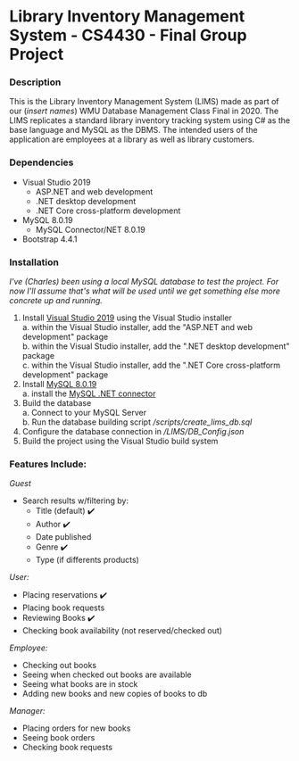 # Library Inventory Management System - CS4430 - Final Group Project

### Description
This is the Library Inventory Management System (LIMS) made as part of our 
(*insert names*) WMU Database Management Class Final in 2020. The LIMS 
replicates a standard library inventory tracking system using C# as the 
base language and MySQL as the DBMS. The intended users of the application 
are employees at a library as well as library customers. 

### Dependencies
+ Visual Studio 2019
    - ASP.NET and web development
    - .NET desktop development
    - .NET Core cross-platform development
+ MySQL 8.0.19
    - MySQL Connector/NET 8.0.19
+ Bootstrap 4.4.1

### Installation
*I've (Charles) been using a local MySQL database to test the project. For now I'll assume that's what will be used until we get something else more concrete up and running.*  
1. Install [Visual Studio 2019](https://visualstudio.microsoft.com/vs/) using the Visual Studio installer  
    a. within the Visual Studio installer, add the "ASP.NET and web development" package  
    b. within the Visual Studio installer, add the ".NET desktop development" package  
    c. within the Visual Studio installer, add the ".NET Core cross-platform development" package  
2. Install [MySQL 8.0.19](https://dev.mysql.com/downloads/mysql/)  
    a. install the [MySQL .NET connector](https://dev.mysql.com/downloads/connector/net/)  
3. Build the database  
    a. Connect to your MySQL Server  
    b. Run the database building script */scripts/create_lims_db.sql*  
4. Configure the database connection in */LIMS/DB_Config.json*  
5. Build the project using the Visual Studio build system

### Features Include: ####
*Guest*
+ Search results w/filtering by:
    + Title (default) :heavy_check_mark:
    + Author :heavy_check_mark:
    + Date published
    + Genre :heavy_check_mark:
    + Type (if differents products)

*User:*
+ Placing reservations :heavy_check_mark:
+ Placing book requests
+ Reviewing Books :heavy_check_mark:
+ Checking book availability (not reserved/checked out)

*Employee:*
+ Checking out books
+ Seeing when checked out books are available
+ Seeing what books are in stock
+ Adding new books and new copies of books to db

*Manager:*
+ Placing orders for new books
+ Seeing book orders
+ Checking book requests
